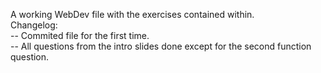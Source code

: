 A working WebDev file with the exercises contained within.  
Changelog:   
-- Commited file for the first time.  
-- All questions from the intro slides done except for the second function question.  
